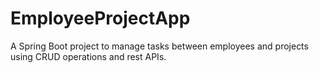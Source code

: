 # EmployeeProjectApp
A Spring Boot project to manage tasks between employees and projects using CRUD operations and rest APIs.
